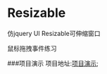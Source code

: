 # Resizable
仿jquery UI Resizable可伸缩窗口

鼠标拖拽事件练习

###项目演示
项目地址:[项目演示](http://www.rinhome.com/demo/resizable/);